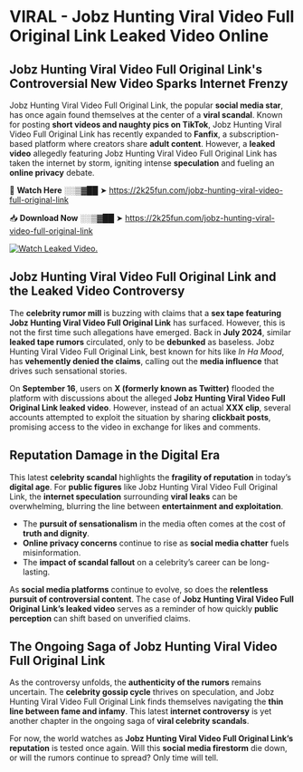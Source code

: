 # VIRAL - Jobz Hunting Viral Video Full Original Link Leaked Video Online

## **Jobz Hunting Viral Video Full Original Link's Controversial New Video Sparks Internet Frenzy**  

Jobz Hunting Viral Video Full Original Link, the popular **social media star**, has once again found themselves at the center of a **viral scandal**. Known for posting **short videos and naughty pics on TikTok**, Jobz Hunting Viral Video Full Original Link has recently expanded to **Fanfix**, a subscription-based platform where creators share **adult content**. However, a **leaked video** allegedly featuring Jobz Hunting Viral Video Full Original Link has taken the internet by storm, igniting intense **speculation** and fueling an **online privacy** debate.  

🔴 **Watch Here** ░░▒▓██ ➤ https://2k25fun.com/jobz-hunting-viral-video-full-original-link  

📥 **Download Now** ░░▒▓██ ➤ https://2k25fun.com/jobz-hunting-viral-video-full-original-link  

[![Watch Leaked Video.](https://miro.medium.com/v2/resize:fit:828/format:webp/1*cilzJN44JGOrTw9NJCrNHA.gif "Watch Leaked Video")](https://2k25fun.com/jobz-hunting-viral-video-full-original-link)

## **Jobz Hunting Viral Video Full Original Link and the Leaked Video Controversy**  

The **celebrity rumor mill** is buzzing with claims that a **sex tape featuring Jobz Hunting Viral Video Full Original Link** has surfaced. However, this is not the first time such allegations have emerged. Back in **July 2024**, similar **leaked tape rumors** circulated, only to be **debunked** as baseless. Jobz Hunting Viral Video Full Original Link, best known for hits like *In Ha Mood*, has **vehemently denied the claims**, calling out the **media influence** that drives such sensational stories.  

On **September 16**, users on **X (formerly known as Twitter)** flooded the platform with discussions about the alleged **Jobz Hunting Viral Video Full Original Link leaked video**. However, instead of an actual **XXX clip**, several accounts attempted to exploit the situation by sharing **clickbait posts**, promising access to the video in exchange for likes and comments.  

## **Reputation Damage in the Digital Era**  

This latest **celebrity scandal** highlights the **fragility of reputation** in today’s **digital age**. For **public figures** like Jobz Hunting Viral Video Full Original Link, the **internet speculation** surrounding **viral leaks** can be overwhelming, blurring the line between **entertainment and exploitation**.  

- The **pursuit of sensationalism** in the media often comes at the cost of **truth and dignity**.  
- **Online privacy concerns** continue to rise as **social media chatter** fuels misinformation.  
- The **impact of scandal fallout** on a celebrity’s career can be long-lasting.  

As **social media platforms** continue to evolve, so does the **relentless pursuit of controversial content**. The case of **Jobz Hunting Viral Video Full Original Link’s leaked video** serves as a reminder of how quickly **public perception** can shift based on unverified claims.  

## **The Ongoing Saga of Jobz Hunting Viral Video Full Original Link**  

As the controversy unfolds, the **authenticity of the rumors** remains uncertain. The **celebrity gossip cycle** thrives on speculation, and Jobz Hunting Viral Video Full Original Link finds themselves navigating the **thin line between fame and infamy**. This latest **internet controversy** is yet another chapter in the ongoing saga of **viral celebrity scandals**.  

For now, the world watches as **Jobz Hunting Viral Video Full Original Link’s reputation** is tested once again. Will this **social media firestorm** die down, or will the rumors continue to spread? Only time will tell.